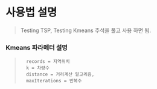 # 사용법 설명

> Testing TSP, Testing Kmeans 주석을 풀고 사용 하면 됨.

### Kmeans 파라메터 설명
>       records = 지역위치
>       k = 차량수    
>       distance = 거리계산 알고리즘,
>       maxIterations = 반복수
 